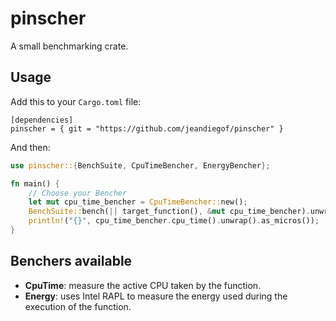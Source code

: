 # pinscher

A small benchmarking crate.

## Usage

Add this to your `Cargo.toml` file:

```
[dependencies]
pinscher = { git = "https://github.com/jeandiegof/pinscher" } 
```

And then:

```Rust
use pinscher::{BenchSuite, CpuTimeBencher, EnergyBencher};

fn main() {
    // Choose your Bencher
    let mut cpu_time_bencher = CpuTimeBencher::new();
    BenchSuite::bench(|| target_function(), &mut cpu_time_bencher).unwrap();
    println!("{}", cpu_time_bencher.cpu_time().unwrap().as_micros());
}
```

## Benchers available

- **CpuTime**: measure the active CPU taken by the function.
- **Energy**: uses Intel RAPL to measure the energy used during the execution of the function.

